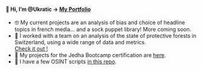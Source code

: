 #### 👋 Hi, I’m @Ukratic -> [My Portfolio](https://ukratic.github.io/)

- 🤓 My current projects are an analysis of bias and choice of headline topics in french media... and a sock puppet library! More coming soon.
- 🌲 I worked with a team on an analysis of the state of protective forests in Switzerland, using a wide range of data and metrics. <br>
[Check it out !](https://github.com/Ukratic/Protection-Forests)
- 🏫 My projects for the Jedha Bootcamp certification are [here](https://github.com/Ukratic/Jedha_fullstack).
- 👾 I have a few OSINT scripts [in this repo](https://github.com/Ukratic/osint_scripts).

<!---
Ukratic/Ukratic is a ✨ special ✨ repository because its `README.md` (this file) appears on your GitHub profile.
You can click the Preview link to take a look at your changes.
--->
